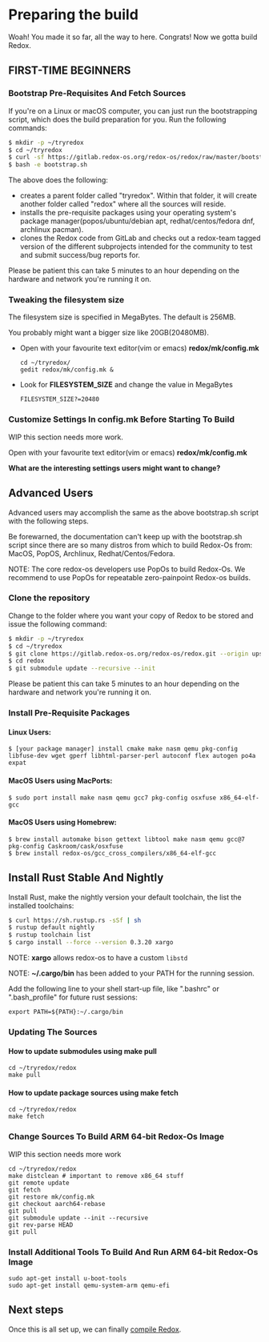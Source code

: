 Preparing the build
===================

Woah! You made it so far, all the way to here. Congrats! Now we gotta build Redox.

FIRST-TIME BEGINNERS
--------------------

### Bootstrap Pre-Requisites And Fetch Sources

If you're on a Linux or macOS computer, you can just run the bootstrapping script, which does the build preparation for you. Run the following commands:

```sh
$ mkdir -p ~/tryredox
$ cd ~/tryredox
$ curl -sf https://gitlab.redox-os.org/redox-os/redox/raw/master/bootstrap.sh -o bootstrap.sh
$ bash -e bootstrap.sh
```

The above does the following:
 - creates a parent folder called "tryredox". Within that folder, it will create another folder called "redox" where all the sources will reside.
 - installs the pre-requisite packages using your operating system's package manager(popos/ubuntu/debian apt, redhat/centos/fedora dnf, archlinux pacman).
 - clones the Redox code from GitLab and checks out a redox-team tagged version of the different subprojects intended for the community to test and submit success/bug reports for.

Please be patient this can take 5 minutes to an hour depending on the hardware and network you're running it on.

### Tweaking the filesystem size

The filesystem size is specified in MegaBytes.  The default is 256MB.

You probably might want a bigger size like 20GB(20480MB).
 - Open with your favourite text editor(vim or emacs) **redox/mk/config.mk**
   ```
   cd ~/tryredox/
   gedit redox/mk/config.mk &
   ```
 - Look for **FILESYSTEM_SIZE** and change the value in MegaBytes
   ```
   FILESYSTEM_SIZE?=20480
   ```

### Customize Settings In config.mk Before Starting To Build

WIP this section needs more work.

Open with your favourite text editor(vim or emacs) **redox/mk/config.mk**

**What are the interesting settings users might want to change?**

Advanced Users
--------------

Advanced users may accomplish the same as the above bootstrap.sh script with the following steps.

Be forewarned, the documentation can't keep up with the bootstrap.sh script since there are so many distros from which to build Redox-Os from: MacOS, PopOS, Archlinux, Redhat/Centos/Fedora.

NOTE:  The core redox-os developers use PopOs to build Redox-Os.  We recommend to use PopOs for repeatable zero-painpoint Redox-os builds.

### Clone the repository

Change to the folder where you want your copy of Redox to be stored and issue the following command:

 ```sh
$ mkdir -p ~/tryredox
$ cd ~/tryredox
$ git clone https://gitlab.redox-os.org/redox-os/redox.git --origin upstream --recursive
$ cd redox
$ git submodule update --recursive --init
 ```
Please be patient this can take 5 minutes to an hour depending on the hardware and network you're running it on.


### Install Pre-Requisite Packages

#### Linux Users:

```
$ [your package manager] install cmake make nasm qemu pkg-config libfuse-dev wget gperf libhtml-parser-perl autoconf flex autogen po4a expat
```

#### MacOS Users using MacPorts:

```
$ sudo port install make nasm qemu gcc7 pkg-config osxfuse x86_64-elf-gcc
```

#### MacOS Users using Homebrew:

```
$ brew install automake bison gettext libtool make nasm qemu gcc@7 pkg-config Caskroom/cask/osxfuse
$ brew install redox-os/gcc_cross_compilers/x86_64-elf-gcc
```

Install Rust Stable And Nightly
-------------------------------

Install Rust, make the nightly version your default toolchain, the list the installed toolchains:

```sh
$ curl https://sh.rustup.rs -sSf | sh
$ rustup default nightly
$ rustup toolchain list
$ cargo install --force --version 0.3.20 xargo
```

NOTE: **xargo** allows redox-os to have a custom `libstd`

NOTE: **~/.cargo/bin** has been added to your PATH for the running session.

Add the following line to your shell start-up file, like ".bashrc" or ".bash_profile" for future rust sessions:
```
export PATH=${PATH}:~/.cargo/bin
```

### Updating The Sources

#### How to update submodules using make pull

```
cd ~/tryredox/redox
make pull
```

#### How to update package sources using make fetch

```
cd ~/tryredox/redox
make fetch
```

### Change Sources To Build ARM 64-bit Redox-Os Image
WIP this section needs more work
```
cd ~/tryredox/redox
make distclean # important to remove x86_64 stuff
git remote update
git fetch
git restore mk/config.mk
git checkout aarch64-rebase
git pull
git submodule update --init --recursive
git rev-parse HEAD
git pull
```

### Install Additional Tools To Build And Run ARM 64-bit Redox-Os Image
```
sudo apt-get install u-boot-tools
sudo apt-get install qemu-system-arm qemu-efi
```

Next steps
----------

Once this is all set up, we can finally [compile Redox](./ch02-05-compiling-redox.md).
